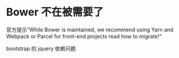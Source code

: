 # Bower 不在被需要了

官方提示“While Bower is maintained, we recommend using Yarn and Webpack or Parcel for front-end projects read how to migrate!”


bootstrap 的 jquery 依赖问题
